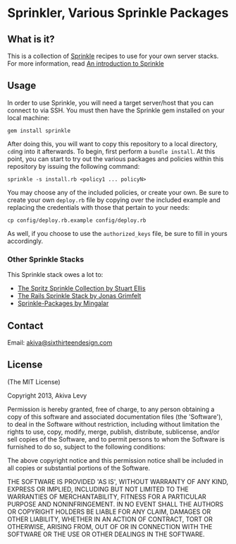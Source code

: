 # Sprinkler, Various Sprinkle Packages

## What is it?

This is a collection of [Sprinkle][1] recipes to use for your own
server stacks. For more information, read [An introduction to Sprinkle][2]

## Usage

In order to use Sprinkle, you will need a target server/host that you can
connect to via SSH. You must then have the Sprinkle gem installed on
your local machine:

    gem install sprinkle

After doing this, you will want to copy this repository to a local
directory, `cd`ing into it afterwards. To begin, first perform a `bundle
install`. At this point, you can start to try out the various packages
and policies within this repository by issuing the following command:

    sprinkle -s install.rb <policy1 ... policyN>

You may choose any of the included policies, or create your own. Be sure
to create your own `deploy.rb` file by copying over the included example
and replacing the credentials with those that pertain to your needs:

    cp config/deploy.rb.example config/deploy.rb

As well, if you choose to use the `authorized_keys` file, be sure to
fill in yours accordingly.

### Other Sprinkle Stacks

This Sprinkle stack owes a lot to:

- [The Spritz Sprinkle Collection by Stuart Ellis][4]
- [The Rails Sprinkle Stack by Jonas Grimfelt][5]
- [Sprinkle-Packages by Mingalar][6]

## Contact

Email: <akiva@sixthirteendesign.com>

## License

(The MIT License)

Copyright 2013, Akiva Levy

Permission is hereby granted, free of charge, to any person obtaining
a copy of this software and associated documentation files (the
'Software'), to deal in the Software without restriction, including
without limitation the rights to use, copy, modify, merge, publish,
distribute, sublicense, and/or sell copies of the Software, and to
permit persons to whom the Software is furnished to do so, subject to
the following conditions:

The above copyright notice and this permission notice shall be
included in all copies or substantial portions of the Software.

THE SOFTWARE IS PROVIDED 'AS IS', WITHOUT WARRANTY OF ANY KIND,
EXPRESS OR IMPLIED, INCLUDING BUT NOT LIMITED TO THE WARRANTIES OF
MERCHANTABILITY, FITNESS FOR A PARTICULAR PURPOSE AND NONINFRINGEMENT.
IN NO EVENT SHALL THE AUTHORS OR COPYRIGHT HOLDERS BE LIABLE FOR ANY
CLAIM, DAMAGES OR OTHER LIABILITY, WHETHER IN AN ACTION OF CONTRACT,
TORT OR OTHERWISE, ARISING FROM, OUT OF OR IN CONNECTION WITH THE
SOFTWARE OR THE USE OR OTHER DEALINGS IN THE SOFTWARE.

[1]: https://github.com/crafterm/sprinkle/ "Sprinkle"
[2]: http://redartisan.com/2008/5/27/sprinkle-intro "Sprinkle introduction"

[4]: https://github.com/stuartellis/spritz "Spritz Sprinkle Collection"
[5]: https://github.com/grimen/sprinkle-stack "Rails Sprinkle Stack"
[6]: https://github.com/mingalar/sprinkle-packages "Sprinkle Packages"
